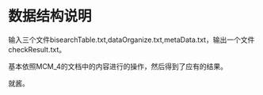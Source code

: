 数据结构说明
======================

输入三个文件bisearchTable.txt,dataOrganize.txt,metaData.txt，输出一个文件checkResult.txt。

基本依照MCM_4的文档中的内容进行的操作，然后得到了应有的结果。

就酱。